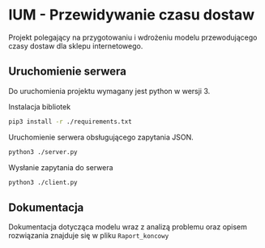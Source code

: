 # IUM - Przewidywanie czasu dostaw

Projekt polegający na przygotowaniu i wdrożeniu modelu przewodującego czasy dostaw dla sklepu internetowego.

## Uruchomienie serwera

Do uruchomienia projektu wymagany jest python w wersji 3.

Instalacja bibliotek

```bash
pip3 install -r ./requirements.txt
```

Uruchomienie serwera obsługującego zapytania JSON.

```bash
python3 ./server.py
```

Wysłanie zapytania do serwera

```bash
python3 ./client.py
```

## Dokumentacja

Dokumentacja dotycząca modelu wraz z analizą problemu oraz opisem rozwiązania znajduje się w pliku `Raport_koncowy`
